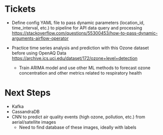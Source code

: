 # Tickets

* Define config YAML file to pass dynamic parameters (location_id, time_interval, etc.) to pipeline for API data query and processing https://stackoverflow.com/questions/55300453/how-to-pass-dynamic-arguments-airflow-operator

* Practice time series analysis and prediction with this Ozone dataset before using OpenAQ Data https://archive.ics.uci.edu/dataset/172/ozone+level+detection
  * Train ARIMA model and use other ML methods to forecast ozone concentration and other metrics related to respiratory health

# Next Steps
* Kafka
* CassandraDB
* CNN to predict air quality events (high ozone, pollution, etc.) from aerial/satellite images
  * Need to find database of these images, ideally with labels